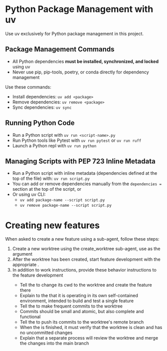 # Python Package Management with uv

Use uv exclusively for Python package management in this project.

## Package Management Commands

- All Python dependencies **must be installed, synchronized, and locked** using uv
- Never use pip, pip-tools, poetry, or conda directly for dependency management

Use these commands:

- Install dependencies: `uv add <package>`
- Remove dependencies: `uv remove <package>`
- Sync dependencies: `uv sync`

## Running Python Code

- Run a Python script with `uv run <script-name>.py`
- Run Python tools like Pytest with `uv run pytest` or `uv run ruff`
- Launch a Python repl with `uv run python`

## Managing Scripts with PEP 723 Inline Metadata

- Run a Python script with inline metadata (dependencies defined at the top of the file) with: `uv run script.py`
- You can add or remove dependencies manually from the `dependencies =` section at the top of the script, or
- Or using uv CLI:
    - `uv add package-name --script script.py`
    - `uv remove package-name --script script.py`

# Creating new features

When asked to create a new feature using a sub-agent, follow these steps:

1. Create a new worktree using the create_worktree sub-agent, use <feature-name> as the argument
2. After the worktree has been created, start feature development with the appropriate <sub-agent>.
3. In addition to work instructions, provide these behavior instructions to the feature development <sub-agent>
    - Tell the <sub-agent> to change its cwd to the worktree and create the feature there
    - Explain to the <sub-agent> that it is operating in its own self-contained environment, intended to build and test a single feature
    - Tell the <sub-agent> to make frequent commits to the worktree
    - Commits should be small and atomic, but also complete and functional
    - Tell the <sub-agent> to push its commits to the worktree's remote branch
    - When the <sub-agent> is finished, it must verify that the worktree is clean and has no uncommitted changes
    - Explain that a separate process will review the worktree and merge the changes into the main branch